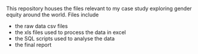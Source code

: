 This repository houses the files relevant to my case study exploring gender equity around the world. Files include 
- the raw data csv files
- the xls files used to process the data in excel
- the SQL scripts used to analyse the data
- the final report
